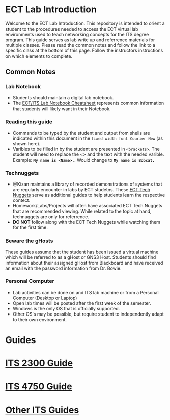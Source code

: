 # ECT Lab Introduction

Welcome to the ECT Lab Introduction. This repository is intended to orient a student to the procedures needed to access the ECT virtual lab environments used to teach networking concepts for the ITS degree program.  This guide serves as lab write up and referrence materials for multiple classes.  Please read the common notes and follow the link to a specific class at the bottom of this page.  Follow the instructors instructions on which elements to complete.

## Common Notes

### Lab Notebook
- Students should maintain a digital lab notebook.
- The [ECT/ITS Lab Notebook Cheatsheet](https://github.com/OHIO-ECT/Lab-Notebook-Cheat-Sheet) represents common information that students will likely want in their Notebook.

### Reading this guide
-   Commands to be typed by the student and output from shells are indicated within this document in the ``fixed width font Courier New`` (as shown here).
-   Varibles to be filled in by the student are presented in ``<brackets>``. The student will need to replace the <> and the text with the needed varible. Example: **``My name is <Name>.``**. Would change to **``My name is Bobcat.``**

### Technuggets
- @Kizan maintains a library of recorded demonstrations of systems that are regularly encounter in labs by ECT studetns.  These [ECT Tech Nuggets](https://www.youtube.com/@ecttechnuggets9126/featured) serve as additional guides to help students learn the respective contect.
- Homework/Labs/Projects will often have associated ECT Tech Nuggets that are recommended viewing.  While related to the topic at hand, technuggets are only for referrence.
- **DO NOT** follow along with the ECT Tech Nuggets while watching them for the first time. 

### Beware the gHosts
These guides assume that the student has been issued a virtual machine which will be referred to as a gHost or GNS3 Host.  Students should find information about their assigned gHost from Blackboard and have received an email with the password information from Dr. Bowie.

### Personal Computer
- Lab activities can be done on and ITS lab machine or from a Personal Computer (Desktop or Laptop)
- Open lab times will be posted after the first week of the semester.
- Windows is the only OS that is officially supported.  
- Other OS's may be possible, but require student to independently adapt to their own environment.

# Guides
# [ITS 2300 Guide](/course_guides/ITS-2300.md)
# [ITS 4750 Guide](/course_guides/ITS-4750.md)
# [Other ITS Guides](/course_guides/ITS-Other.md)
